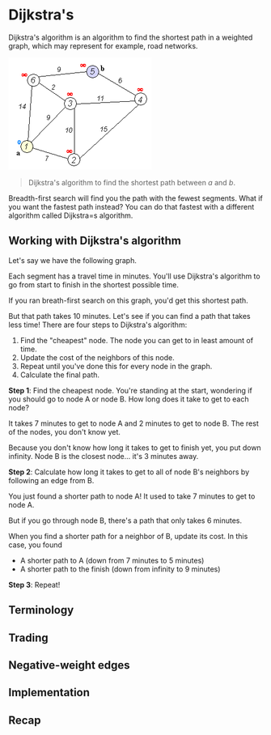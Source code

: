 
# Dijkstra's

Dijkstra's algorithm is an algorithm to find the shortest path in a weighted graph, which may represent for example, road networks.

![Dijkstra's algorithm to find the shortest path between _a_ and _b_.](../../static/img/dijkstra_animation.gif)

> Dijkstra's algorithm to find the shortest path between _a_ and _b_.


Breadth-first search will find you the path with the fewest segments. What if you want the fastest path instead? You can do that fastest with a different algorithm called Dijkstra=s algorithm.

## Working with Dijkstra's algorithm

Let's say we have the following graph.

Each segment has a travel time in minutes. You'll use Dijkstra's algorithm to go from start to finish in the shortest possible time.

If you ran breath-first search on this graph, you'd get this shortest path.

But that path takes 10 minutes. Let's see if you can find a path that takes less time! There are four steps to Dijkstra's algorithm:

1. Find the "cheapest" node. The node you can get to in least amount of time.
2. Update the cost of the neighbors of this node.
3. Repeat until you've done this for every node in the graph.
4. Calculate the final path.

**Step 1**: Find the cheapest node. You're standing at the start, wondering if you should go to node A or node B. How long does it take to get to each node?

It takes 7 minutes to get to node A and 2 minutes to get to node B.
The rest of the nodes, you don't know yet.

Because you don't know how long it takes to get to finish yet, you put down infinity. Node B is the closest node... it's 3 minutes away.

**Step 2**: Calculate how long it takes to get to all of node B's neighbors by following an edge from B.

You just found a shorter path to node A! It used to take 7 minutes to get to node A.

But if you go through node B, there's a path that only takes 6 minutes.

When you find a shorter path for a neighbor of B, update its cost. In this case, you found

- A shorter path to A (down from 7 minutes to 5 minutes)
- A shorter path to the finish (down from infinity to 9 minutes)

**Step 3**: Repeat!

## Terminology

## Trading

## Negative-weight edges

## Implementation

## Recap
